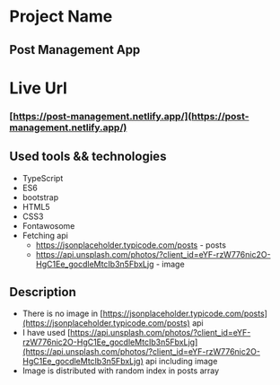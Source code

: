 # Project Name

## Post Management App

# Live Url

### [https://post-management.netlify.app/](https://post-management.netlify.app/)

## Used tools && technologies
  * TypeScript
  * ES6
  * bootstrap
  * HTML5
  * CSS3
  * Fontawosome
  * Fetching api
    - https://jsonplaceholder.typicode.com/posts - posts
    - https://api.unsplash.com/photos/?client_id=eYF-rzW776nic2O-HgC1Ee_gocdleMtcIb3n5FbxLjg - image
    

## Description
 * There is no image in [https://jsonplaceholder.typicode.com/posts](https://jsonplaceholder.typicode.com/posts) api
 * I have used [https://api.unsplash.com/photos/?client_id=eYF-rzW776nic2O-HgC1Ee_gocdleMtcIb3n5FbxLjg](https://api.unsplash.com/photos/?client_id=eYF-rzW776nic2O-HgC1Ee_gocdleMtcIb3n5FbxLjg) api including image
 * Image is distributed with random index in posts array
